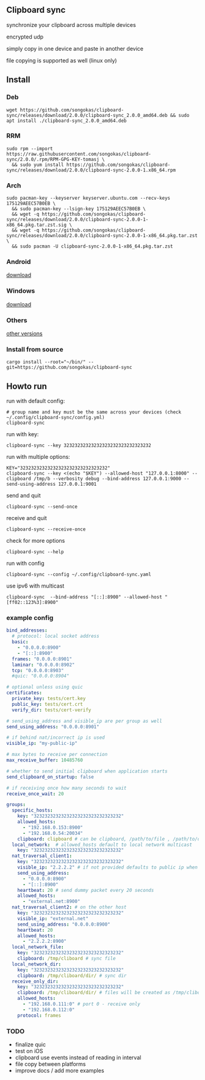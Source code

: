 ## Clipboard sync

synchronize your clipboard across multiple devices

encrypted udp

simply copy in one device and paste in another device

file copying is supported as well (linux only)

## Install

### Deb

```
wget https://github.com/songokas/clipboard-sync/releases/download/2.0.0/clipboard-sync_2.0.0_amd64.deb && sudo apt install ./clipboard-sync_2.0.0_amd64.deb
```
### RRM

```
sudo rpm --import https://raw.githubusercontent.com/songokas/clipboard-sync/2.0.0/.rpm/RPM-GPG-KEY-tomasj \
  && sudo yum install https://github.com/songokas/clipboard-sync/releases/download/2.0.0/clipboard-sync-2.0.0-1.x86_64.rpm
```

### Arch

```
sudo pacman-key --keyserver keyserver.ubuntu.com --recv-keys 175129AEEC57B0EB \
  && sudo pacman-key --lsign-key 175129AEEC57B0EB \
  && wget -q https://github.com/songokas/clipboard-sync/releases/download/2.0.0/clipboard-sync-2.0.0-1-x86_64.pkg.tar.zst.sig \
  && wget -q https://github.com/songokas/clipboard-sync/releases/download/2.0.0/clipboard-sync-2.0.0-1-x86_64.pkg.tar.zst \
  && sudo pacman -U clipboard-sync-2.0.0-1-x86_64.pkg.tar.zst
```

### Android

[download](https://github.com/songokas/clipboard-sync/releases/download/2.0.0/clipboard-sync-android_2.0.0.apk)

### Windows

[download](https://github.com/songokas/clipboard-sync/releases/download/2.0.0/clipboard-sync-2.0.0-x86_64.msi)


### Others

[other versions](https://github.com/songokas/clipboard-sync/releases/tag/2.0.0)

### Install from source

```
cargo install --root="~/bin/" --git=https://github.com/songokas/clipboard-sync
```

## Howto run

run with default config:

```
# group name and key must be the same across your devices (check ~/.config/clipboard-sync/config.yml)
clipboard-sync
```

run with key:

```
clipboard-sync --key 32323232323232323232323232323232
```

run with multiple options:

```
KEY="32323232323232323232323232323232"
clipboard-sync --key <(echo "$KEY") --allowed-host "127.0.0.1:8000" --clipboard /tmp/b --verbosity debug --bind-address 127.0.0.1:9000 --send-using-address 127.0.0.1:9001
```

send and quit

```
clipboard-sync --send-once
```

receive and quit

```
clipboard-sync --receive-once
```

check for more options 

```
clipboard-sync --help
```

run with config 

```
clipboard-sync --config ~/.config/clipboard-sync.yaml
```

use ipv6 with multicast

```
clipboard-sync  --bind-address "[::]:8900" --allowed-host "[ff02::123%3]:8900"
```

### example config

```yaml
bind_addresses:
  # protocol: local socket address
  basic: 
    - "0.0.0.0:8900"
    - "[::]:8900"
  frames: "0.0.0.0:8901"
  laminar: "0.0.0.0:8902"
  tcp: "0.0.0.0:8903" 
  #quic: "0.0.0.0:8904"

# optional unless using quic
certificates:
  private_key: tests/cert.key
  public_key: tests/cert.crt
  verify_dir: tests/cert-verify

# send_using_address and visible_ip are per group as well
send_using_address: "0.0.0.0:8901"

# if behind nat/incorrect ip is used
visible_ip: "my-public-ip"

# max bytes to receive per connection
max_receive_buffer: 10485760

# whether to send initial clipboard when application starts
send_clipboard_on_startup: false

# if receiving once how many seconds to wait
receive_once_wait: 20

groups:
  specific_hosts:
    key: "32323232323232323232323232323232"
    allowed_hosts:
      - "192.168.0.153:8900"
      - "192.168.0.54:20034"
    clipboard: clipboard # can be clipboard, /path/to/file , /path/to/directory/
  local_network:  # allowed_hosts default to local network multicast
    key: "32323232323232323232323232323232"
  nat_traversal_client1:
    key: "32323232323232323232323232323232"
    visible_ip: "2.2.2.2" # if not provided defaults to public ip when sending to external networks
    send_using_address:
      - "0.0.0.0:8900"
      - "[::]:8900"
    heartbeat: 20 # send dummy packet every 20 seconds
    allowed_hosts:
      - "external.net:8900"
  nat_traversal_client2: # on the other host
    key: "32323232323232323232323232323232"
    visible_ip: "external.net"
    send_using_address: "0.0.0.0:8900"
    heartbeat: 20
    allowed_hosts:
      - "2.2.2.2:8900"
  local_network_file: 
    key: "32323232323232323232323232323232"
    clipboard: /tmp/cliboard # sync file
  local_network_dir:
    key: "32323232323232323232323232323232"
    clipboard: /tmp/cliboard/dir/ # sync dir
  receive_only_dir:
    key: "32323232323232323232323232323232"
    clipboard: /tmp/cliboard/dir/ # files will be created as /tmp/cliboard/dir/192.168.0.111
    allowed_hosts:
      - "192.168.0.111:0" # port 0 - receive only
      - "192.168.0.112:0"
    protocol: frames
```


### TODO

* finalize quic
* test on iOS
* clipboard use events instead of reading in interval
* file copy between platforms
* improve docs / add more examples